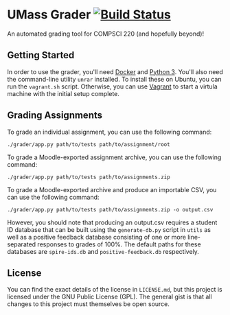 # UMass Grader [![Build Status](https://travis-ci.org/WorcesterSociety/umass-grader.svg?branch=master)](https://travis-ci.org/WorcesterSociety/umass-grader) #

An automated grading tool for COMPSCI 220 (and hopefully beyond)!

## Getting Started ##

In order to use the grader, you'll need [Docker](http://docker.com) and
[Python 3](https://www.python.org). You'll also need the command-line utility `unrar` installed. To
install these on Ubuntu, you can run the `vagrant.sh` script. Otherwise, you can use
[Vagrant](https://www.vagrantup.com) to start a virtula machine with the initial setup complete.

## Grading Assignments ##

To grade an individual assignment, you can use the following command:

```
./grader/app.py path/to/tests path/to/assignment/root
```

To grade a Moodle-exported assignment archive, you can use the following command:

```
./grader/app.py path/to/tests path/to/assignments.zip
```

To grade a Moodle-exported archive and produce an importable CSV, you can use the following command:

```
./grader/app.py path/to/tests path/to/assignments.zip -o output.csv
```

However, you should note that producing an output.csv requires a student ID database that can be
built using the `generate-db.py` script in `utils` as well as a positive feedback database
consisting of one or more line-separated responses to grades of 100%. The default paths for these
databases are `spire-ids.db` and `positive-feedback.db` respectively.

## License ##

You can find the exact details of the license in `LICENSE.md`, but this project is licensed under
the GNU Public License (GPL). The general gist is that all changes to this project must themselves
be open source.
